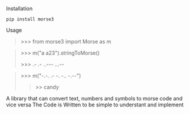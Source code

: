 
Installation

`pip install morse3`

Usage

> \>\>\> from morse3 import Morse as m

> \>\>\> m("a a23").stringToMorse()
>
> \>\>\> .-  .- ..--- ...--

> \>\>\> m("-.-. .- -. -.. -.--")
>
> >\>\> candy


A library that can convert text, numbers and symbols to morse code and vice versa
The Code is Written to be simple to understant and implement
